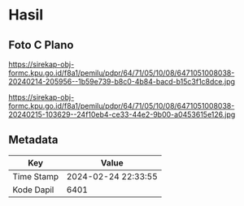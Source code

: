 # Hasil

## Foto C Plano

https://sirekap-obj-formc.kpu.go.id/f8a1/pemilu/pdpr/64/71/05/10/08/6471051008038-20240214-205956--1b59e739-b8c0-4b84-bacd-b15c3f1c8dce.jpg

https://sirekap-obj-formc.kpu.go.id/f8a1/pemilu/pdpr/64/71/05/10/08/6471051008038-20240215-103629--24f10eb4-ce33-44e2-9b00-a0453615e126.jpg


## Metadata

| Key        | Value               |
| ---------- | ------------------- |
| Time Stamp | 2024-02-24 22:33:55 |
| Kode Dapil | 6401                |



